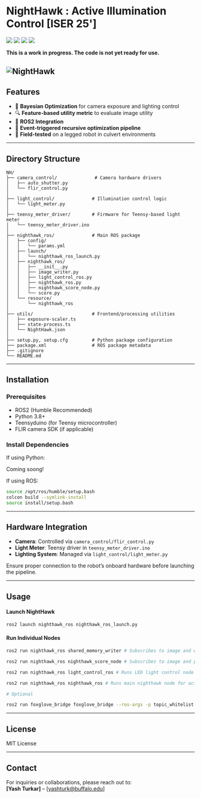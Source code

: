# NightHawk : Active Illumination Control [ISER 25']

<div align="left">
    <a href="https://github.com/droneslab/NH"><img src="https://img.shields.io/badge/ROS2-Humble-blue" /></a>
    <a href="https://github.com/droneslab/NH"><img src="https://img.shields.io/badge/Linux-FCC624?logo=linux&logoColor=black" /></a>
    <a href="https://arxiv.org/abs/2506.06394"><img src="https://img.shields.io/badge/arXiv-b33737?logo=arXiv" /></a>
    <a href="https://droneslab.github.io/NH"><img src="https://img.shields.io/badge/Project-Page-blue" /></a>
</div>


**This is a work in progress. The code is not yet ready for use.**

![NightHawk](./NH-Implx.png)
---

## Features

- 🎯 **Bayesian Optimization** for camera exposure and lighting control  
- 🔍 **Feature-based utility metric** to evaluate image utility  
- 🤖 **ROS2 Integration**  
- 🧠 **Event-triggered recursive optimization pipeline**  
- 🧪 **Field-tested** on a legged robot in culvert environments  


---

## Directory Structure

```
NH/
├── camera_control/              # Camera hardware drivers
│   ├── auto_shutter.py
│   └── flir_control.py
│
├── light_control/              # Illumination control logic
│   └── light_meter.py
│
├── teensy_meter_driver/        # Firmware for Teensy-based light meter
│   └── teensy_meter_driver.ino
│
├── nighthawk_ros/              # Main ROS package
│   ├── config/
│   │   └── params.yml
│   ├── launch/
│   │   └── nighthawk_ros_launch.py
│   ├── nighthawk_ros/
│   │   ├── __init__.py
│   │   ├── image_writer.py
│   │   ├── light_control_ros.py
│   │   ├── nighthawk_ros.py
│   │   ├── nighthawk_score_node.py
│   │   └── score.py
│   └── resource/
│       └── nighthawk_ros
│
├── utils/                      # Frontend/processing utilities
│   ├── exposure-scaler.ts
│   ├── state-process.ts
│   └── NightHawk.json
│
├── setup.py, setup.cfg         # Python package configuration
├── package.xml                 # ROS package metadata
├── .gitignore
└── README.md
```

---

## Installation

### Prerequisites

- ROS2 (Humble Recommended)
- Python 3.8+  
- Teensyduino (for Teensy microcontroller)  
- FLIR camera SDK (if applicable)

### Install Dependencies

If using Python:

Coming soong!

<!-- ```bash
cd NH
pip install -e .
``` -->

If using ROS:


```bash
source /opt/ros/humble/setup.bash
colcon build --symlink-install
source install/setup.bash
```

---

## Hardware Integration

- **Camera**: Controlled via `camera_control/flir_control.py`  
- **Light Meter**: Teensy driver in `teensy_meter_driver.ino`  
- **Lighting System**: Managed via `light_control/light_meter.py`  

Ensure proper connection to the robot’s onboard hardware before launching the pipeline.

---

## Usage

#### Launch NightHawk

```bash
ros2 launch nighthawk_ros nighthawk_ros_launch.py
```

#### Run Individual Nodes

```bash
ros2 run nighthawk_ros shared_memory_writer # Subscribes to image and writes to shared memory

ros2 run nighthawk_ros nighthawk_score_node # Subscribes to image and publishes Mfeat score (based on R2D2)

ros2 run nighthawk_ros light_control_ros # Runs LED light control node

ros2 run nighthawk_ros nighthawk_ros # Runs main nighthawk node for active illumination control

# Optional 

ros2 run foxglove_bridge foxglove_bridge --ros-args -p topic_whitelist:='["/flir_camera/image_raw", "/flir_camera/meta", "/led_driver/value", "/light_control_ros/transition_event", "/nighthawk/optimal", "/nighthawk/score", "/nighthawk/state", "/parameter_events", "/rosout"]' # Foxglove visualization

```

<!-- ### Run Optimizer Standalone

```bash
python nighthawk_ros/nighthawk_ros.py
``` -->

---



## License

MIT License

---

## Contact

For inquiries or collaborations, please reach out to:  
**[Yash Turkar]** – [yashturk@buffalo.edu]
